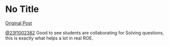 # No Title

[Original Post](https://discourse.onlinedegree.iitm.ac.in/t/168449/34)

<p><a class="mention" href="/u/23f1002382">@23f1002382</a> Good to see students are collaborating for Solving questions, this is exactly what helps a lot in real ROE.</p>